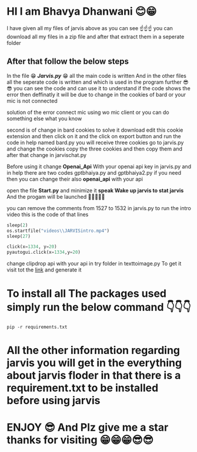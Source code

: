 # HI I am Bhavya Dhanwani 😊😁

 I have given all my files of jarvis above as you can see ☝☝☝
 you can download all my files in a zip file and after that extract them in a seperate folder 

## After that follow the below steps

 In the file 😁 _**Jarvis.py**_ 😁 all the main code is written
 And in the other files all the seperate code is written and which is used in the program further 😎😎
 you can see the code and can use it to understand if the code shows the error then deffinatly it will be due to change in the cookies of bard or your mic is not connected 

solution of the error connect mic using wo mic client or you can do something else what you know

second is of change in bard cookies to solve it download edit this cookie extension and then click on it and the click on export button and run the code in help named bard.py you will receive three cookies go to jarvis.py and change the cookies copy the three cookies and then copy them and after that change in jarvischat.py

Before using it change **Openai_Api** With your openai api key in jarvis.py and in help there are two codes gptbhaiya.py and gptbhaiya2.py if you need then you can change their also **openai_api** with your api 

open the file **Start.py** and minimize it **speak Wake up jarvis to stat jarvis** And the progam will be launched 🚀🚀🚀🚀🚀

you can remove the comments from 1527 to 1532 in jarvis.py to run the intro video this is the code of that lines

``` python
sleep(2)
os.startfile("videos\\JARVISintro.mp4")
sleep(27)

click(x=1334, y=20)
pyautogui.click(x=1334,y=20)
```

change clipdrop api with your api in try folder in texttoimage.py
To get it visit tot the [link](https://clipdrop.co/apis) and generate it 

# To install all The packages used simply run the below command 👇👇👇

```
pip -r requirements.txt
```

# All the other information regarding jarvis you will get in the everything about jarvis floder in that there is a requirement.txt to be installed before using jarvis 

# ENJOY 😎 And Plz give me a star thanks for visiting 😁😁😁😎😎

